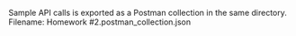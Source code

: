 Sample API calls is exported as a Postman collection in the same directory.
Filename: Homework #2.postman_collection.json
